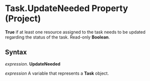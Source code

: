 
# Task.UpdateNeeded Property (Project)

 **True** if at least one resource assigned to the task needs to be updated regarding the status of the task. Read-only **Boolean**.


## Syntax

 _expression_. **UpdateNeeded**

 _expression_ A variable that represents a **Task** object.

